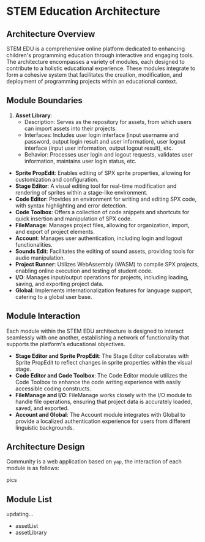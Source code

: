 # STEM Education Architecture

## Architecture Overview

STEM EDU is a comprehensive online platform dedicated to enhancing children's programming education through interactive and engaging tools. The architecture encompasses a variety of modules, each designed to contribute to a holistic educational experience. These modules integrate to form a cohesive system that facilitates the creation, modification, and deployment of programming projects within an educational context.

## Module Boundaries

1. **Asset Library**: 
   - Description: Serves as the repository for assets, from which users can import assets into their projects.
   - Interfaces: Includes user login interface (input username and password, output login result and user information), user logout interface (input user information, output logout result), etc.
   - Behavior: Processes user login and logout requests, validates user information, maintains user login status, etc.

- **Sprite PropEdit**: Enables editing of SPX sprite properties, allowing for customization and configuration.
- **Stage Editor**: A visual editing tool for real-time modification and rendering of sprites within a stage-like environment.
- **Code Editor**: Provides an environment for writing and editing SPX code, with syntax highlighting and error detection.
- **Code Toolbox**: Offers a collection of code snippets and shortcuts for quick insertion and manipulation of SPX code.
- **FileManage**: Manages project files, allowing for organization, import, and export of project elements.
- **Account**: Manages user authentication, including login and logout functionalities.
- **Sounds Edit**: Facilitates the editing of sound assets, providing tools for audio manipulation.
- **Project Runner**: Utilizes WebAssembly (WASM) to compile SPX projects, enabling online execution and testing of student code.
- **I/O**: Manages input/output operations for projects, including loading, saving, and exporting project data.
- **Global**: Implements internationalization features for language support, catering to a global user base.

## Module Interaction

Each module within the STEM EDU architecture is designed to interact seamlessly with one another, establishing a network of functionality that supports the platform's educational objectives.

- **Stage Editor and Sprite PropEdit**: The Stage Editor collaborates with Sprite PropEdit to reflect changes in sprite properties within the visual stage.
- **Code Editor and Code Toolbox**: The Code Editor module utilizes the Code Toolbox to enhance the code writing experience with easily accessible coding constructs.
- **FileManage and I/O**: FileManage works closely with the I/O module to handle file operations, ensuring that project data is accurately loaded, saved, and exported.
- **Account and Global**: The Account module integrates with Global to provide a localized authentication experience for users from different linguistic backgrounds.

## Architecture Design

Community is a web application based on `yap`, the interaction of each module is as follows:

pics

## Module List

updating...
- assetList
- assetLibrary
